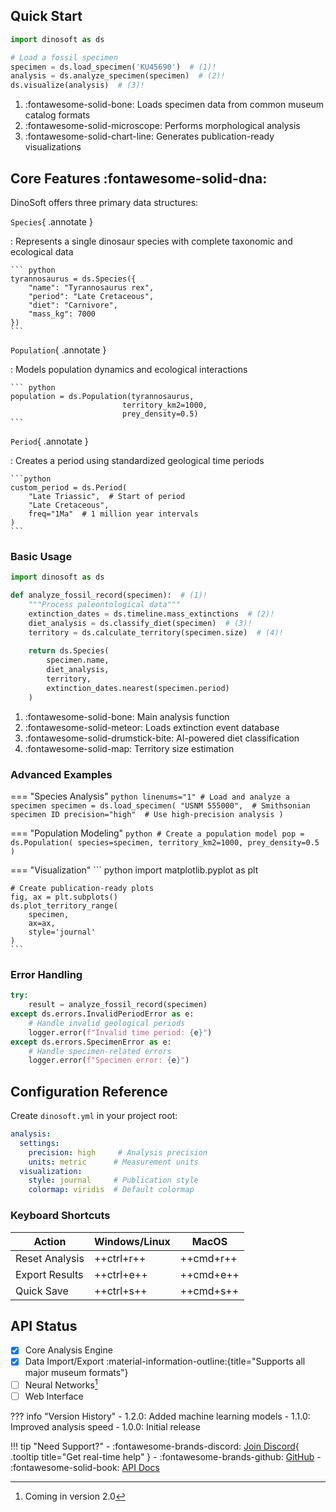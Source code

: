## Quick Start

```python
import dinosoft as ds

# Load a fossil specimen
specimen = ds.load_specimen('KU45690')  # (1)!
analysis = ds.analyze_specimen(specimen)  # (2)!
ds.visualize(analysis)  # (3)!
```

1. :fontawesome-solid-bone: Loads specimen data from common museum catalog formats
2. :fontawesome-solid-microscope: Performs morphological analysis
3. :fontawesome-solid-chart-line: Generates publication-ready visualizations

## Core Features :fontawesome-solid-dna:

DinoSoft offers three primary data structures:

`Species`{ .annotate }

:   Represents a single dinosaur species with complete taxonomic and ecological data
    
    ``` python
    tyrannosaurus = ds.Species({
        "name": "Tyrannosaurus rex",
        "period": "Late Cretaceous",
        "diet": "Carnivore",
        "mass_kg": 7000
    })
    ```

`Population`{ .annotate }

:   Models population dynamics and ecological interactions
    
    ``` python
    population = ds.Population(tyrannosaurus, 
                             territory_km2=1000, 
                             prey_density=0.5)
    ```

`Period`{ .annotate }

:   Creates a period using standardized geological time periods

    ```python
    custom_period = ds.Period(
        "Late Triassic",  # Start of period
        "Late Cretaceous",
        freq="1Ma"  # 1 million year intervals
    )
    ```

### Basic Usage

```python linenums="1"
import dinosoft as ds

def analyze_fossil_record(specimen):  # (1)!
    """Process paleontological data"""
    extinction_dates = ds.timeline.mass_extinctions  # (2)!
    diet_analysis = ds.classify_diet(specimen)  # (3)!
    territory = ds.calculate_territory(specimen.size)  # (4)!
    
    return ds.Species(
        specimen.name,
        diet_analysis,
        territory,
        extinction_dates.nearest(specimen.period)
    )
```

1. :fontawesome-solid-bone: Main analysis function
2. :fontawesome-solid-meteor: Loads extinction event database
3. :fontawesome-solid-drumstick-bite: AI-powered diet classification
4. :fontawesome-solid-map: Territory size estimation

### Advanced Examples

=== "Species Analysis"
    ``` python linenums="1"
    # Load and analyze a specimen
    specimen = ds.load_specimen(
        "USNM 555000",  # Smithsonian specimen ID
        precision="high"  # Use high-precision analysis
    )
    ```

=== "Population Modeling"
    ``` python
    # Create a population model
    pop = ds.Population(
        species=specimen,
        territory_km2=1000,
        prey_density=0.5
    )
    ```

=== "Visualization"
    ``` python
    import matplotlib.pyplot as plt

    # Create publication-ready plots
    fig, ax = plt.subplots()
    ds.plot_territory_range(
        specimen, 
        ax=ax, 
        style='journal'
    )
    ```

### Error Handling

```python linenums="1" hl_lines="3 6"
try:
    result = analyze_fossil_record(specimen)
except ds.errors.InvalidPeriodError as e:
    # Handle invalid geological periods
    logger.error(f"Invalid time period: {e}")
except ds.errors.SpecimenError as e:
    # Handle specimen-related errors
    logger.error(f"Specimen error: {e}")
```

## Configuration Reference

Create `dinosoft.yml` in your project root:

``` yaml linenums="1"
analysis:
  settings:
    precision: high     # Analysis precision
    units: metric      # Measurement units
  visualization:
    style: journal     # Publication style
    colormap: viridis  # Default colormap
```

### Keyboard Shortcuts

| Action | Windows/Linux | MacOS |
|--------|--------------|-------|
| Reset Analysis | ++ctrl+r++ | ++cmd+r++ |
| Export Results | ++ctrl+e++ | ++cmd+e++ |
| Quick Save | ++ctrl+s++ | ++cmd+s++ |


## API Status

- [x] Core Analysis Engine
- [x] Data Import/Export :material-information-outline:{title="Supports all major museum formats"}
- [ ] Neural Networks[^1]
- [ ] Web Interface

[^1]: Coming in version 2.0

??? info "Version History"
    - 1.2.0: Added machine learning models
    - 1.1.0: Improved analysis speed
    - 1.0.0: Initial release

!!! tip "Need Support?"
    - :fontawesome-brands-discord: [Join Discord](https://discord.gg/dinosoft){ .tooltip title="Get real-time help" }
    - :fontawesome-brands-github: [GitHub](https://github.com/dinosoft/dinosoft)
    - :fontawesome-solid-book: [API Docs](api/)